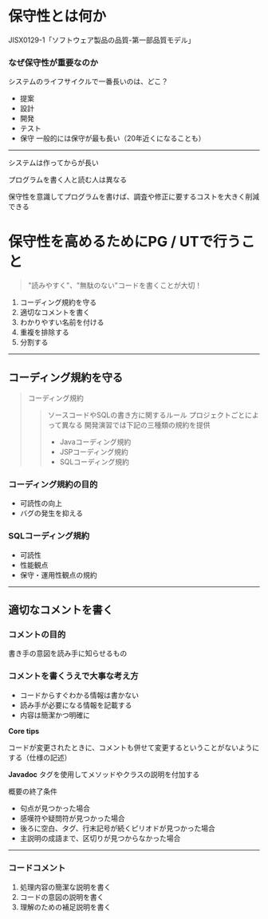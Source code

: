 # 保守性とは何か
JISX0129-1「ソフトウェア製品の品質-第一部品質モデル」

### なぜ保守性が重要なのか
システムのライフサイクルで一番長いのは、どこ？
* 提案
* 設計
* 開発
* テスト
* 保守
一般的には保守が最も長い（20年近くになることも）
***
システムは作ってからが長い

プログラムを書く人と読む人は異なる

保守性を意識してプログラムを書けば、調査や修正に要するコストを大きく削減できる

# 保守性を高めるためにPG / UTで行うこと
> "読みやすく"、"無駄のない"コードを書くことが大切！

1. コーディング規約を守る
2. 適切なコメントを書く
3. わかりやすい名前を付ける
4. 重複を排除する
5. 分割する
***
## コーディング規約を守る
> コーディング規約
> > ソースコードやSQLの書き方に関するルール
> > プロジェクトごとによって異なる
> > 開発演習では下記の三種類の規約を提供
> > * Javaコーディング規約
> > * JSPコーディング規約
> > * SQLコーディング規約

### コーディング規約の目的
* 可読性の向上
* バグの発生を抑える

### SQLコーディング規約
* 可読性
* 性能観点
* 保守・運用性観点の規約
  
***

## 適切なコメントを書く
### コメントの目的
書き手の意図を読み手に知らせるもの
### コメントを書くうえで大事な考え方
* コードからすぐわかる情報は書かない
* 読み手が必要になる情報を記載する
* 内容は簡潔かつ明確に

**Core tips**

コードが変更されたときに、コメントも併せて変更するということがないようにする（仕様の記述）

**Javadoc**
タグを使用してメソッドやクラスの説明を付加する


概要の終了条件
* 句点が見つかった場合
* 感嘆符や疑問符が見つかった場合
* 後ろに空白、タグ、行末記号が続くピリオドが見つかった場合
* 主説明の成語まで、区切りが見つからなかった場合

***

### コードコメント
1. 処理内容の簡潔な説明を書く
2. コードの意図の説明を書く
3. 理解のための補足説明を書く

